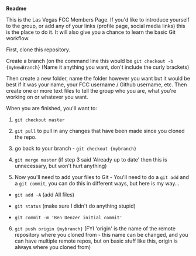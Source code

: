 **Readme**

This is the Las Vegas FCC Members Page. If you'd like to introduce yourself to the group, or add any of your links (profile page, social media links) this is the place to do it. It will also give you a chance to learn the basic Git workflow.

First, clone this repository.

Create a branch (on the command line this would be `git checkout -b {myNewBranch}` (Name it anything you want, don't include the curly brackets) 

Then create a new folder, name the folder however you want but it would be best if it was your name, your FCC username / Github username, etc. Then create one or more text files to tell the group who you are, what you're working on or whatever you want. 

When you are finished, you'll want to:

1. `git checkout master`

2. `git pull` to pull in any changes that have been made since you cloned the repo.

3. go back to your branch - `git checkout {mybranch}`

4. `git merge master` (if step 3 said 'Already up to date' then this is unnecessary, but won't hurt anything)

5. Now you'll need to add your files to Git - You'll need to do a `git add` and a `git commit`, you can do this in different ways, but here is my way... 

  - `git add -A` (add All files) 

  - `git status` (make sure I didn't do anything stupid)

  - `git commit -m 'Ben Denzer initial commit'`

6. `git push origin {mybranch}` (FYI 'origin' is the name of the remote repository where you cloned from - this name can be changed, and you can have multiple remote repos, but on basic stuff like this, origin is always where you cloned from)
